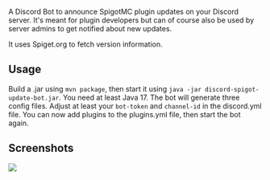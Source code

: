 A Discord Bot to announce SpigotMC plugin updates on your Discord server. It's meant for plugin developers but can of course also be used by server admins to get notified about new updates.

It uses Spiget.org to fetch version information.

## Usage
Build a .jar using `mvn package`, then start it using `java -jar discord-spigot-update-bot.jar`. You need at least Java 17. The bot will generate three config files. Adjust at least your `bot-token` and `channel-id` in the discord.yml file. You can now add plugins to the plugins.yml file, then start the bot again.

## Screenshots
![](https://static.jeff-media.com/img/discord-spigot-update-bot/discord-spigot-update-bot-screenshot1.png)